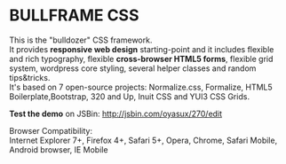 <h1>BULLFRAME CSS</h1>

This is the "bulldozer" CSS framework.<br>
It provides <b>responsive web design</b> starting-point and it includes flexible and rich typography, flexible <b>cross-browser HTML5 forms</b>, flexible grid system, 
wordpress core styling, several helper classes and random tips&tricks.<br>
It's based on 7 open-source projects: Normalize.css, Formalize, HTML5 Boilerplate,Bootstrap, 320 and Up, Inuit CSS and YUI3 CSS Grids.

<b>Test the demo</b> on JSBin: http://jsbin.com/oyasux/270/edit

Browser Compatibility:<br>
Internet Explorer 7+, Firefox 4+, Safari 5+, Opera, Chrome, Safari Mobile, Android browser, IE Mobile
 
